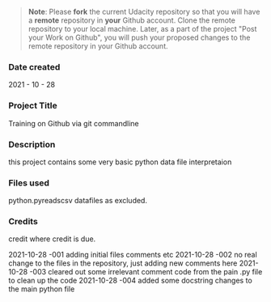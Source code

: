 >**Note**: Please **fork** the current Udacity repository so that you will have a **remote** repository in **your** Github account. Clone the remote repository to your local machine. Later, as a part of the project "Post your Work on Github", you will push your proposed changes to the remote repository in your Github account.
### Date created
2021 - 10 - 28
### Project Title
Training on Github via git commandline
### Description
this project contains some very basic python data file interpretaion
### Files used
python.pyreadscsv datafiles as excluded.
### Credits
credit where credit is due.

2021-10-28 -001 adding initial files comments etc
2021-10-28 -002 no real change to the files in the repository, just adding new comments here
2021-10-28 -003 cleared out some irrelevant comment code from the pain .py file to clean up the code
2021-10-28 -004 added some docstring changes to the main python file

